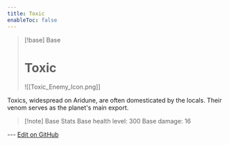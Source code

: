 ```yaml
---
title: Toxic
enableToc: false
---
```

> [!base] Base
>
> # Toxic
>
> ![[Toxic_Enemy_Icon.png]]

Toxics, widespread on Aridune, are often domesticated by the locals. Their venom serves as the planet's main export.

> [!note] Base Stats
> Base health level: 300
> Base damage: 16

--- [Edit on GitHub](https://github.com/Mondrethos/gatekeeperwiki/edit/main/content/Monsters/Toxic.md)